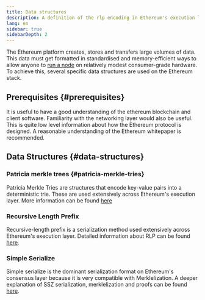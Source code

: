```yaml
---
title: Data structures
description: A definition of the rlp encoding in Ethereum's execution layer.
lang: en
sidebar: true
sidebarDepth: 2
---
```


The Ethereum platform creates, stores and transfers large volumes of data. This data must get formatted in standardised and memory-efficient ways to allow anyone to [run a node](/run-a-node/) on relatively modest consumer-grade hardware. To achieve this, several specific data structures are used on the Ethereum stack.

## Prerequisites {#prerequisites}

It is useful to have a good understanding of the ethereum blockchain and client software. Familiarity with the networking layer would also be useful. This is quite low level information about how the Ethereum protocol is designed. A reasonable understanding of the Ethereum whitepaper is recommended.

## Data Structures {#data-structures}

### Patricia merkle trees {#patricia-merkle-tries}

Patricia Merkle Tries are structures that encode key-value pairs into a deterministic trie. These are used extensively across Ethereum's execution layer. More information can be found [here](developers/docs/data-structures/patricia-merkle-trie)

### Recursive Length Prefix

Recursive-length prefix is a serialization method used extensively across Ethereum's execution layer. Detailed information about RLP can be found [here](developers/docs/data-structures/rlp).

### Simple Serialize

Simple serialize is the dominant serialization format on Ethereum's consensus layer because it is very compatible with Merklelization. A deeper explanation of SSZ serialization, merklelization and proofs can be found [here](developers/docs/data-structures/ssz).
